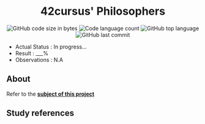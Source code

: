 <h1 align="center">
	42cursus' Philosophers
</h1>

<p align="center">
	<img alt="GitHub code size in bytes" src="https://img.shields.io/github/languages/code-size/paulasbia/Phillosophers?color=blueviolet" />
	<img alt="Code language count" src="https://img.shields.io/github/languages/count/paulasbia/Phillosophers?color=blue" />
	<img alt="GitHub top language" src="https://img.shields.io/github/languages/top/paulasbia/Phillosophers?color=blue" />
	<img alt="GitHub last commit" src="https://img.shields.io/github/last-commit/paulasbia/Phillosophers?color=brightgreen" />
</p>

- Actual Status : In progress...
- Result        : ___%
- Observations  : N.A

## About
Refer to the [**subject of this project**](https://github.com/paulasbia/Phillosophers/blob/main/Subject_Phillo.pdf)

## Study references
